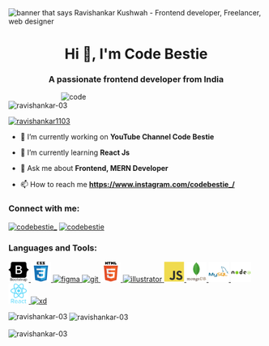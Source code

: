 <img src="https://github.com/ravishankar-11/ravishankar-11/blob/main/codegif1.gif" alt="banner that says Ravishankar Kushwah - Frontend developer, Freelancer, web designer">

<h1 align="center">Hi 👋, I'm Code Bestie</h1>
<h3 align="center">A passionate frontend developer from India</h3>
<img align="right" alt="code" width="400" src="https://i.pinimg.com/originals/54/e3/7d/54e37d8074ebcde1d96c77d7b2a7f310.gif"

<p align="left"> <img src="https://komarev.com/ghpvc/?username=ravishankar-03&label=Profile%20views&color=0e75b6&style=flat" alt="ravishankar-03" /> </p>

<p align="left"> <a href="https://twitter.com/ravishankar1103" target="blank"><img src="https://img.shields.io/twitter/follow/ravishankar1103?logo=twitter&style=for-the-badge" alt="ravishankar1103" /></a> </p>

- 🔭 I’m currently working on **YouTube Channel Code Bestie**

- 🌱 I’m currently learning **React Js**

- 💬 Ask me about **Frontend, MERN Developer**

- 📫 How to reach me **https://www.instagram.com/codebestie_/**

<h3 align="left">Connect with me:</h3>
<p align="left">
  <!--
<a href="https://twitter.com/ravishankar1103" target="blank"><img align="center" src="https://raw.githubusercontent.com/rahuldkjain/github-profile-readme-generator/master/src/images/icons/Social/twitter.svg" alt="ravishankar1103" height="30" width="40" /></a>
<a href="https://linkedin.com/in/www.linkedin.com/in/ravishankar-kushwah-042230223" target="blank"><img align="center" src="https://raw.githubusercontent.com/rahuldkjain/github-profile-readme-generator/master/src/images/icons/Social/linked-in-alt.svg" alt="www.linkedin.com/in/ravishankar-kushwah-042230223" height="30" width="40" /></a>
  -->
<a href="https://instagram.com/codebestie_" target="blank"><img align="center" src="https://raw.githubusercontent.com/rahuldkjain/github-profile-readme-generator/master/src/images/icons/Social/instagram.svg" alt="codebestie_" height="30" width="40" /></a>
  <!--
<a href="https://dribbble.com/coderavi" target="blank"><img align="center" src="https://raw.githubusercontent.com/rahuldkjain/github-profile-readme-generator/master/src/images/icons/Social/dribbble.svg" alt="coderavi" height="30" width="40" /></a>
<a href="https://www.behance.net/ravikushwah11" target="blank"><img align="center" src="https://raw.githubusercontent.com/rahuldkjain/github-profile-readme-generator/master/src/images/icons/Social/behance.svg" alt="ravikushwah11" height="30" width="40" /></a>
<a href="https://medium.com/@coderavi" target="blank"><img align="center" src="https://raw.githubusercontent.com/rahuldkjain/github-profile-readme-generator/master/src/images/icons/Social/medium.svg" alt="@coderavi" height="30" width="40" /></a>
  -->
<a href="https://www.youtube.com/c/codebestie" target="blank"><img align="center" src="https://raw.githubusercontent.com/rahuldkjain/github-profile-readme-generator/master/src/images/icons/Social/youtube.svg" alt="codebestie" height="30" width="40" /></a>
</p>

<h3 align="left">Languages and Tools:</h3>
<p align="left"> <a href="https://getbootstrap.com" target="_blank" rel="noreferrer"> <img src="https://raw.githubusercontent.com/devicons/devicon/master/icons/bootstrap/bootstrap-plain-wordmark.svg" alt="bootstrap" width="40" height="40"/> </a> <a href="https://www.w3schools.com/css/" target="_blank" rel="noreferrer"> <img src="https://raw.githubusercontent.com/devicons/devicon/master/icons/css3/css3-original-wordmark.svg" alt="css3" width="40" height="40"/> </a> <a href="https://www.figma.com/" target="_blank" rel="noreferrer"> <img src="https://www.vectorlogo.zone/logos/figma/figma-icon.svg" alt="figma" width="40" height="40"/> </a> <a href="https://git-scm.com/" target="_blank" rel="noreferrer"> <img src="https://www.vectorlogo.zone/logos/git-scm/git-scm-icon.svg" alt="git" width="40" height="40"/> </a> <a href="https://www.w3.org/html/" target="_blank" rel="noreferrer"> <img src="https://raw.githubusercontent.com/devicons/devicon/master/icons/html5/html5-original-wordmark.svg" alt="html5" width="40" height="40"/> </a> <a href="https://www.adobe.com/in/products/illustrator.html" target="_blank" rel="noreferrer"> <img src="https://www.vectorlogo.zone/logos/adobe_illustrator/adobe_illustrator-icon.svg" alt="illustrator" width="40" height="40"/> </a> <a href="https://developer.mozilla.org/en-US/docs/Web/JavaScript" target="_blank" rel="noreferrer"> <img src="https://raw.githubusercontent.com/devicons/devicon/master/icons/javascript/javascript-original.svg" alt="javascript" width="40" height="40"/> </a> <a href="https://www.mongodb.com/" target="_blank" rel="noreferrer"> <img src="https://raw.githubusercontent.com/devicons/devicon/master/icons/mongodb/mongodb-original-wordmark.svg" alt="mongodb" width="40" height="40"/> </a> <a href="https://www.mysql.com/" target="_blank" rel="noreferrer"> <img src="https://raw.githubusercontent.com/devicons/devicon/master/icons/mysql/mysql-original-wordmark.svg" alt="mysql" width="40" height="40"/> </a> <a href="https://nodejs.org" target="_blank" rel="noreferrer"> <img src="https://raw.githubusercontent.com/devicons/devicon/master/icons/nodejs/nodejs-original-wordmark.svg" alt="nodejs" width="40" height="40"/> </a> <a href="https://reactjs.org/" target="_blank" rel="noreferrer"> <img src="https://raw.githubusercontent.com/devicons/devicon/master/icons/react/react-original-wordmark.svg" alt="react" width="40" height="40"/> </a> <a href="https://www.adobe.com/products/xd.html" target="_blank" rel="noreferrer"> <img src="https://cdn.worldvectorlogo.com/logos/adobe-xd.svg" alt="xd" width="40" height="40"/> </a> </p>

<p><img align="left" src="https://github-readme-stats.vercel.app/api/top-langs?username=ravishankar-03&show_icons=true&locale=en&layout=compact" alt="ravishankar-03" /></p>

<p>&nbsp;<img align="center" src="https://github-readme-stats.vercel.app/api?username=ravishankar-03&show_icons=true&locale=en" alt="ravishankar-03" /></p>

<p><img align="center" src="https://github-readme-streak-stats.herokuapp.com/?user=ravishankar-03&" alt="ravishankar-03" /></p>


<!---
ravishankar-03/ravishankar-03 is a ✨ special ✨ repository because its `README.md` (this file) appears on your GitHub profile.
You can click the Preview link to take a look at your changes.
--->
